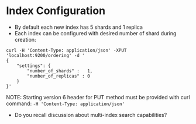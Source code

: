 # Index Configuration #

* By default each new index has 5 shards and 1 replica
* Each index can be configured with desired number of shard during creation:
```
curl -H 'Content-Type: application/json' -XPUT 'localhost:9200/ordering' -d '
{
	"settings": {
		"number_of_shards" :   1,
		"number_of_replicas" : 0
	}
}'
```
NOTE: Starting version 6 header for PUT method must be provided with curl command: `-H 'Content-Type: application/json'`  

* Do you recall discussion about multi-index search capabilities?
